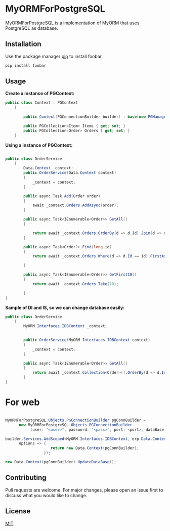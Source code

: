 # MyORMForPostgreSQL

MyORMForPostgreSQL is a implementation of MyORM that uses PostgreSQL as database. 

## Installation

Use the package manager [pip](https://pip.pypa.io/en/stable/) to install foobar.

```bash
pip install foobar
```

## Usage

**Create a instance of PGContext:**
```csharp
public class Context : PGContext
    {
        
        public Context(PGConnectionBuilder builder) : base(new PGManager(builder)) { }

        public PGCollection<Item> Items { get; set; }
        public PGCollection<Order> Orders { get; set; }
    }
```


**Using a instance of PGContext:**
```csharp

public class OrderService 
    {
        Data.Context _context;
        public OrderService(Data.Context context)
        {
            _context = context;
        }

        public async Task Add(Order order)
        {
            await _context.Orders.AddAsync(order);
        }

        public async Task<IEnumerable<Order>> GetAll()
        {                        

            return await _context.Orders.OrderBy(d => d.Id).Join(d => d.Item).ToListAsync();
        }

        public async Task<Order?> Find(long id)
        {
            return await _context.Orders.Where(d => d.Id == id).FirstAsync();

        }

        public async Task<IEnumerable<Order>> GetFirst10()
        {
            return await _context.Orders.Take(10);

        }
}
```

**Sample of DI and IS, so we can change database easily:**
```csharp
public class OrderService 
    {
        MyORM.Interfaces.IDBContext _context;

        
        public OrderService(MyORM.Interfaces.IDBContext context)
        {
            _context = context;
        }

        public async Task<IEnumerable<Order>> GetAll()
        {
            return await _context.Collection<Order>().OrderBy(d => d.Id).Join(d => d.Item).ToListAsync();
        }
}

```

# For web

```csharp

MyORMForPostgreSQL.Objects.PGConnectionBuilder pgConnBuilder = 
      new MyORMForPostgreSQL.Objects.PGConnectionBuilder
           (user: "<user>", password: "<pass>", port: <port>, dataBase: "<database>");

builder.Services.AddScoped<MyORM.Interfaces.IDBContext, erp.Data.Context>(
      options => {
                    return new Data.Context(pgConnBuilder);
                 });

new Data.Context(pgConnBuilder).UpdateDataBase();

```


## Contributing
Pull requests are welcome. For major changes, please open an issue first to discuss what you would like to change.

## License
[MIT](https://choosealicense.com/licenses/mit/)
